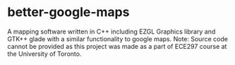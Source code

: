 # better-google-maps
A mapping software written in C++ including EZGL Graphics library and GTK++ glade with a similar functionality to google maps.
Note: Source code cannot be provided as this project was made as a part of ECE297 course at the University of Toronto.
